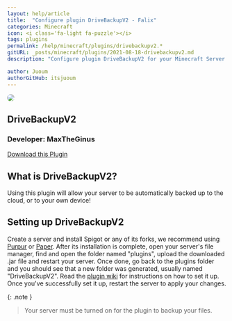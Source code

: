 ```yaml
---
layout: help/article
title:  "Configure plugin DriveBackupV2 - Falix"
categories: Minecraft
icon: <i class='fa-light fa-puzzle'></i>
tags: plugins
permalink: /help/minecraft/plugins/drivebackupv2.*
gitURL: _posts/minecraft/plugins/2021-08-18-drivebackupv2.md
description: "Configure plugin DriveBackupV2 for your Minecraft Server at Falix"

author: Juoum
authorGitHub: itsjuoum
---
```


<div class="install-plugin">
    <img style="border-radius: 7px;" src="https://media.forgecdn.net/avatars/272/319/637250850729446954.png">
    <h2>DriveBackupV2</h2>
    <h3>Developer: MaxTheGinus</h3>
    <a href="https://dev.bukkit.org/projects/drivebackupv2/">Download this Plugin</a>
</div>

## What is DriveBackupV2?

Using this plugin will allow your server to be automatically backed up to the cloud, or to your own device!

## Setting up DriveBackupV2

Create a server and install Spigot or any of its forks, we recommend using [Purpur](https://purpur.pl3x.net) or [Paper](https://papermc.io). After its installation is complete, open your server's file manager, find and open the folder named "plugins", upload the downloaded .jar file and restart your server. Once done, go back to the plugins folder and you should see that a new folder was generated, usually named "DriveBackupV2". Read the [plugin wiki](https://github.com/MaxMaeder/DriveBackupV2/wiki) for instructions on how to set it up. Once you've successfully set it up, restart the server to apply your changes.

{: .note }
> Your server must be turned on for the plugin to backup your files.
